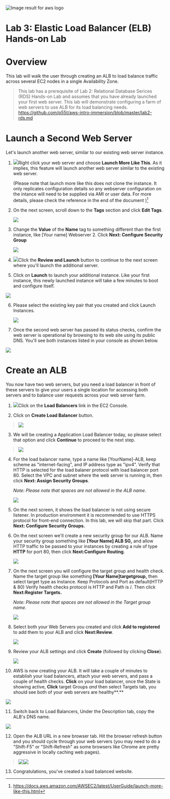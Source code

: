 ![Image result for aws
logo](./media0/image1.jpeg)

# Lab 3: Elastic Load Balancer (ELB) Hands-on Lab

Overview
========

This lab will walk the user through creating an ALB to load balance
traffic across several EC2 nodes in a single Availability Zone.

> This lab has a
> prerequisite of Lab 2: Relational Database Serices (RDS) Hands-on Lab
> and assumes that you have already launched your first web server. This lab will
> demonstrate configuring a farm of web servers to use ALB for its load
> balancing needs.
> https://github.com/p55t/aws-intro-immersion/blob/master/lab2-rds.md

 

 Launch a Second Web Server
==========================

Let's launch another web server, similar to our existing web server
instance.

1.  ![](./media3/image3.png)Right click your web server and choose
    **Launch More Like This**. As it implies, this feature will launch
    another web server similar to the existing web server.

    (Please note that launch more like this does not clone the instance.
    It only replicates configuration details so any webserver
    configuration on the intance will need to be supplied via AMI or
    user data. For more details, please check the reference in the end
    of the document )[^1]

2.  On the next screen, scroll down to the **Tags** section and click
    **Edit Tags**.

    ![](./media3/image4.png)

3.  Change the **Value** of the **Name** tag to something different than
    the first instance, like \[Your name\] Webserver 2. Click **Next:
    Configure Security Group**

    ![](./media3/image5.png)

4.  ![](./media3/image6.png)Click the **Review and Launch** button
    to continue to the next screen where you'll launch the additional
    server.

5.  Click on **Launch** to launch your additional instance. Like your
    first instance, this newly launched instance will take a few minutes
    to boot and configure itself.

![](./media3/image7.png)

6.  Please select the existing key pair that you created and click
    Launch Instances.

    ![](./media3/image8.tiff)

7.  Once the second web server has passed its status checks, confirm the
    web server is operational by browsing to its web site using its
    public DNS. You'll see both instances listed in your console as
    shown below.

![](./media3/image9.png)

Create an ALB
=============

You now have two web servers, but you need a load balancer in front of
these servers to give your users a single location for accessing both
servers and to balance user requests across your web server farm.

1.  ![](./media3/image10.png)Click on the **Load Balancers** link
    in the EC2 Console.

2.  Click on **Create Load Balancer** button.

> ![](./media3/image11.png)

3.  We will be creating a Application Load Balancer today, so please
    select that option and click **Continue** to proceed to the next
    step.

> ![](./media3/image12.JPG)

4.  For the load balancer name, type a name like \[YourName\]-ALB, keep
    scheme as "internet-facing", and IP address type as "ipv4". Verify
    that HTTP is selected for the load balaner protocol with load
    balancer port 80. Select the VPC and subnet where the web server is
    running in, then click **Next: Assign Security Groups**.

    *Note: Please note that spaces are not allowed in the ALB name.*

    ![](./media3/image13.JPG)
    
5.  On the next screen, it shows the load balancer is not using secure
    listener. In production environment it is recommended to use HTTPS
    protocol for front-end connection. In this lab, we will skip that
    part. Click **Next: Configure Security Groups.**

6.  On the next screen we'll create a new security group for our ALB.
    Name your security group something like **\[Your Name\] ALB SG,**
    and allow HTTP traffic to be passed to your instances by creating a
    rule of type **HTTP** for port 80, then click **Next:Configure
    Routing**.

    ![](./media3/image14.JPG)

7.  On the next screen you will configure the target group and health
    check. Name the target group like something **\[Your
    Name\]targetgroup,** then select target type as Instance. Keep
    Protocols and Port as default(HTTP & 80) Verify health checks
    protocol is HTTP and Path is /. Then click **Next:Register
    Targets.**

    *Note: Please note that spaces are not allowed in the Target group
    name.*

    ![](./media3/image15.JPG)

8.  Select both your Web Servers you created and click **Add to
    registered** to add them to your ALB and click **Next:Review**.

    ![](./media3/image16.JPG)
    
9.  Review your ALB settings and click **Create** (followed by clicking
    **Close**).

    ![](./media3/image17.JPG)
    
10. AWS is now creating your ALB. It will take a couple of minutes to
    establish your load balancers, attach your web servers, and pass a
    couple of health checks. **Click** on your load balancer, once the
    State is showing active, **Click** target Groups *and* then select
    Targets tab, you should see both of your web servers are
    healthy**.**

![](./media3/image18.JPG)

11. Switch back to Load Balancers, Under the Description tab, copy the
    ALB's DNS name.

![](./media3/image19.JPG)

12. Open the ALB URL in a new browser tab. Hit the browser refresh
    button and you should cycle through your web servers (you may need
    to do a "Shift-F5" or "Shift-Refresh" as some browsers like Chrome
    are pretty aggressive in locally caching web pages).

> ![](./media3/image20.JPG)![](./media3/image21.JPG)

13. Congratulations, you've created a load balanced website.

[^1]: https://docs.aws.amazon.com/AWSEC2/latest/UserGuide/launch-more-like-this.html
